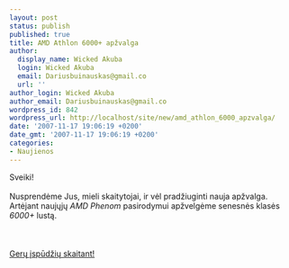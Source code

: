 ```yaml
---
layout: post
status: publish
published: true
title: AMD Athlon 6000+ apžvalga
author:
  display_name: Wicked Akuba
  login: Wicked Akuba
  email: Dariusbuinauskas@gmail.co
  url: ''
author_login: Wicked Akuba
author_email: Dariusbuinauskas@gmail.co
wordpress_id: 842
wordpress_url: http://localhost/site/new/amd_athlon_6000_apzvalga/
date: '2007-11-17 19:06:19 +0200'
date_gmt: '2007-11-17 19:06:19 +0200'
categories:
- Naujienos
---
```

<p>Sveiki!<br />
<br>Nusprendėme Jus, mieli skaitytojai, ir vėl pradžiuginti nauja apžvalga. Artėjant naujųjų <i>AMD Phenom</i> pasirodymui apžvelgėme senesnės klasės <i>6000+</i> lustą.<br />
<br><br />
<br><a class="ns" href="http://www.technews.lt/index.php?id=Straipsniai">Gerų įspūdžių skaitant!</a></p>
